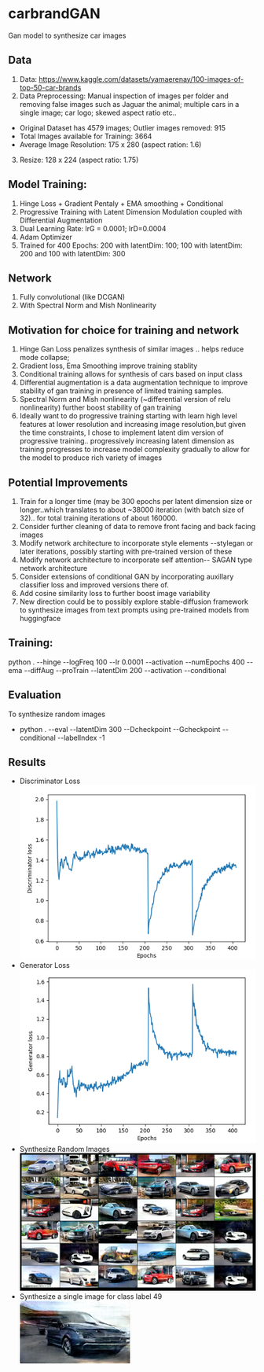 # carbrandGAN
Gan model to synthesize car images

## Data
1. Data: https://www.kaggle.com/datasets/yamaerenay/100-images-of-top-50-car-brands
2. Data Preprocessing: Manual inspection of images per folder and removing false images such as Jaguar the animal; multiple cars in a single image; car logo; skewed aspect ratio etc..
  * Original Dataset has 4579 images; Outlier images removed: 915 
  * Total Images available for Training: 3664
  * Average Image Resolution: 175 x 280 (aspect ration: 1.6)
3. Resize: 128 x 224 (aspect ratio: 1.75)

## Model Training:
1. Hinge Loss  + Gradient Pentaly + EMA smoothing + Conditional 
2. Progressive Training with Latent Dimension Modulation coupled with Differential Augmentation
3. Dual Learning Rate: lrG = 0.0001; lrD=0.0004
4. Adam Optimizer
5. Trained for 400 Epochs: 200 with latentDim: 100; 100 with latentDim: 200 and 100 with latentDim: 300

## Network
1. Fully convolutional (like DCGAN)
2. With Spectral Norm and Mish Nonlinearity

## Motivation for choice for training and network
1. Hinge Gan Loss penalizes synthesis of similar images .. helps reduce mode collapse; 
2. Gradient loss, Ema Smoothing improve training stablity
3. Conditional training allows for synthesis of cars based on input class 
4. Differential augmentation is a data augmentation technique to improve stability of gan training in presence of limited training samples.
5. Spectral Norm and Mish nonlinearity (~differential version of relu nonlinearity) further boost stability of gan training
6. Ideally want to do progressive training starting with learn high level features at lower resolution and increasing image resolution,but given the time constraints, I chose to implement latent dim version of progressive training.. progressively increasing latent dimension as training progresses to increase model complexity gradually to allow for the model to produce rich variety of images

## Potential Improvements
1. Train for a longer time (may be 300 epochs per latent dimension size or longer..which translates to about ~38000 iteration (with batch size of 32).. for total training iterations of about 160000.
2. Consider further cleaning of data to remove front facing and back facing images
3. Modify network architecture to incorporate style elements --stylegan or later iterations, possibly starting with pre-trained version of these
4. Modify network architecture to incorporate self attention-- SAGAN type network architecture
5. Consider extensions of conditional GAN by incorporating auxillary classifier loss and improved versions there of.
6. Add cosine similarity loss to further boost image variability
7. New direction could be to possibly explore stable-diffusion framework to synthesize images from text prompts using pre-trained models from huggingface


## Training:

python . <Model Folder Name> --hinge --logFreq 100 --lr 0.0001 --activation --numEpochs 400 --ema --diffAug --proTrain --latentDim 200 --activation --conditional
 
## Evaluation
 To synthesize random images
* python . <Model Folder Name> --eval --latentDim 300 --Dcheckpoint <Discriminator Checkpoint> --Gcheckpoint <Generator Checkpoint> --conditional --labelIndex -1

## Results
 * Discriminator Loss
![Screenshot](images/DiscLoss.png)
 * Generator Loss
![Screenshot](images/GenLoss.png)
 * Synthesize Random Images
![Screenshot](images/RandomGeneratedImages.png)
 * Synthesize a single image for class label 49
![Screenshot](images/image_-1--1-49.png)


